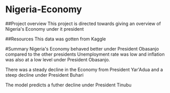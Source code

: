 # Nigeria-Economy
##Project overview
This project is directed towards giving an overview of Nigeria's Economy under it president

##Resources
This data was gotten from Kaggle

#Summary 
Nigeria's Economy behaved better under President Obasanjo compared to the other presidents
Unemployment rate was low and inflation was also at a low level under President Obasanjo.

There was a steady decline in the Economy from President Yar'Adua and a steep decline under President Buhari

The model predicts a futher decline under President Tinubu
